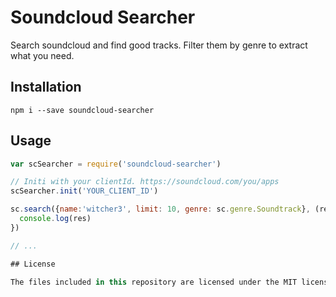 # Soundcloud Searcher

Search soundcloud and find good tracks. Filter them by genre to extract what you need.

## Installation
```shell
npm i --save soundcloud-searcher
```

## Usage
```js
var scSearcher = require('soundcloud-searcher')

// Initi with your clientId. https://soundcloud.com/you/apps
scSearcher.init('YOUR_CLIENT_ID')

sc.search({name:'witcher3', limit: 10, genre: sc.genre.Soundtrack}, (res) =>{
  console.log(res)
})

// ...

## License

The files included in this repository are licensed under the MIT license.
